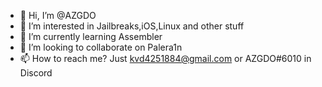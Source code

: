 - 👋 Hi, I’m @AZGDO
- 👀 I’m interested in Jailbreaks,iOS,Linux and other stuff
- 🌱 I’m currently learning Assembler
- 💞️ I’m looking to collaborate on Palera1n
- 📫 How to reach me? Just kvd4251884@gmail.com or AZGDO#6010 in Discord

<!---
AZGDO/AZGDO is a ✨ special ✨ repository because its `README.md` (this file) appears on your GitHub profile.
You can click the Preview link to take a look at your changes.
--->
